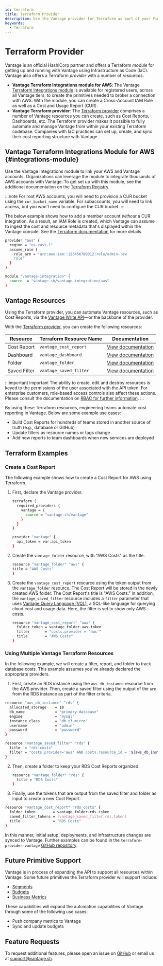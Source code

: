 ```yaml
---
id: terraform
title: Terraform Provider
description: Use the Vantage provider for Terraform as part of your FinOps as Code toolkit. Create Terraform cost reporting resources.
keywords:
  - Terraform
---
```


# Terraform Provider

Vantage is an official HashiCorp partner and offers a Terraform _module_ for getting up and running with Vantage using Infrastructure as Code (IaC). Vantage also offers a Terraform _provider_ with a number of _resources_.

- **Vantage Terraform Integrations module for AWS**: The Vantage [Terraform Integrations module](https://registry.terraform.io/modules/vantage-sh/vantage-integration/aws/latest) is available for registered users, across all Vantage tiers, to create the primitives needed to broker a connection with AWS. With the module, you can create a Cross-Account IAM Role as well as a Cost and Usage Report (CUR).
- **Vantage Terraform provider**: The [Terraform provider](https://registry.terraform.io/providers/vantage-sh/vantage/latest/docs) comprises a number of Vantage resources you can create, such as Cost Reports, Dashboards, etc. The Terraform provider makes it possible to fully automate and manage Vantage from within your existing Terraform codebase. Companies with IaC practices can set up, create, and sync their cost reporting structure with Vantage.


## Vantage Terraform Integrations Module for AWS {#integrations-module}

Use the Vantage Integrations module to link your AWS and Vantage accounts. Organizations can leverage the module to integrate thousands of AWS accounts with Vantage. To get set up with this module, see the additional documentation on the [Terraform Registry](https://registry.terraform.io/modules/vantage-sh/vantage-integration/aws/latest).

:::note
For root AWS accounts, you will need to provision a CUR bucket using the `cur_bucket_name` variable. For subaccounts, you will need to link access, but you won't need to configure the CUR bucket.
:::

The below example shows how to add a member account _without_ a CUR integration. As a result, an IAM Role is created, which Vantage can assume to ingest the cost and resource metadata that's displayed within the Vantage console. See the [Terraform documentation](https://registry.terraform.io/modules/vantage-sh/vantage-integration/aws/latest) for more details.

```bash
provider "aws" {
  region = "us-east-1"
  assume_role {
    role_arn = "arn:aws:iam::123456789012:role/admin-:ew
    role"
  }
}

module "vantage-integration" {
  source  = "vantage-sh/vantage-integration/aws"
}
```

## Vantage Resources

Using the Terraform provider, you can automate Vantage resources, such as Cost Reports, via the [Vantage Write API](https://vantage.readme.io/v2.0/reference/createcostreport)—or the backbone of the provider.

With the [Terraform provider](https://registry.terraform.io/providers/vantage-sh/vantage/latest/docs), you can create the following resources:

| Resource     | Terraform Resource Name | Documentation                                                                                                       |
| ------------ | ----------------------- | ------------------------------------------------------------------------------------------------------------------- |
| Cost Report  | `vantage_cost_report`   | [View documentation](https://registry.terraform.io/providers/vantage-sh/vantage/latest/docs/resources/cost_report)  |
| Dashboard    | `vantage_dashboard`     | [View documentation](https://registry.terraform.io/providers/vantage-sh/vantage/latest/docs/resources/dashboard)    |
| Folder       | `vantage_folder`        | [View documentation](https://registry.terraform.io/providers/vantage-sh/vantage/latest/docs/resources/folder)       |
| Saved Filter | `vantage_saved_filter`  | [View documentation](https://registry.terraform.io/providers/vantage-sh/vantage/latest/docs/resources/saved_filter) |

:::important Important
The ability to create, edit and destroy resources is keyed to the permissions of the user associated with the API token. For enterprise customers, role-based access controls also affect
these actions. Please consult the documentation on [RBAC for further information](/rbac).
:::


By using these Terraform resources, engineering teams automate cost reporting in Vantage. Below are some example use cases:

- Build Cost Reports for hundreds of teams stored in another source of truth (e.g., database or GitHub)
- Update filters as resource names or tags change
- Add new reports to team dashboards when new services are deployed

## Terraform Examples

### Create a Cost Report

The following example shows how to create a Cost Report for AWS using Terraform. 

1. First, declare the Vantage provider.
    ```bash
    terraform {
      required_providers {
        vantage = {
          source = "vantage-sh/vantage"
        }
      }
    }

    provider "vantage" {
      api_token = var.api_token
    }
    ```

2. Create the `vantage_folder` resource, with "AWS Costs" as the title.
    ```bash
    resource "vantage_folder" "aws" {
    title = "AWS Costs"
    }
    ```

3. Create the `vantage_cost_report` resource using the token output from the `vantage_folder` resource. The Cost Report will be stored in the newly created AWS folder. The Cost Report's title is "AWS Costs." In addition, the `vantage_saved_filter` resource includes a `filter` parameter that uses [Vantage Query Language (VQL)](/vql), a SQL-like language for querying cloud cost and usage data. Here, the filter is set to show only AWS costs.
  
    ```bash
    resource "vantage_cost_report" "aws" {
      folder_token = vantage_folder.aws.token
      filter       = "costs.provider = 'aws'"
      title        = "AWS Costs"
    }
    ```

### Using Multiple Vantage Terraform Resources

In the following example, we will create a filter, report, and folder to track database costs. This example assumes you've already declared the appropriate providers.

1. First, create an RDS instance using the `aws_db_instance` resource from the AWS provider. Then, create a saved filter using the output of the `arn` from the RDS instance as part of the filter criteria. 

  ```bash
  resource "aws_db_instance" "rds" {
    allocated_storage    = 10
    db_name              = "primary-database"
    engine               = "mysql"
    instance_class       = "db.t3.micro"
    username             = "admin"
    password             = "password"
  }
 
  resource "vantage_saved_filter" "rds" {
    title  = "rds-costs"
    filter = "costs.provider='aws' AND costs.resource_id = '${aws_db_instance.rds.arn}' AND costs.service = 'Amazon Relational Database Service'"
  }
  ```

2. Then, create a folder to keep your RDS Cost Reports organized. 
   
    ```bash
    resource "vantage_folder" "rds" {
      title = "RDS Costs"
    }
    ```

3. Finally, use the tokens that are output from the saved filter and folder as input to create a new Cost Report. 
  
  ```bash
  resource "vantage_cost_report" "rds_costs" {
    folder_token        = vantage_folder.rds.token
    saved_filter_tokens = [vantage_saved_filter.rds.token]
    title               = "RDS Costs"
  }
  ```

In this manner, initial setup, deployments, and infrastructure changes are synced to Vantage. Further examples can be found in the `terraform-provider-vantage` [GitHub repository](https://github.com/vantage-sh/terraform-provider-vantage/tree/main/examples).

## Future Primitive Support

Vantage is in process of expanding the API to support all resources within Vantage. Some future primitives the Terraform provider will support include:

- [Segments](/segments)
- [Budgets](/budgets)
- [Business Metrics](/per_unit_costs#importing-business-metrics)

These capabilities will expand the automation capabilities of Vantage through some of the following use cases:

- Push company metrics to Vantage
- Sync and update budgets

## Feature Requests

To request additional features, please open an issue on [GitHub](https://github.com/vantage-sh/terraform-aws-vantage-integration) or email us at [support@vantage.sh](mailto:support@vantage.sh).
